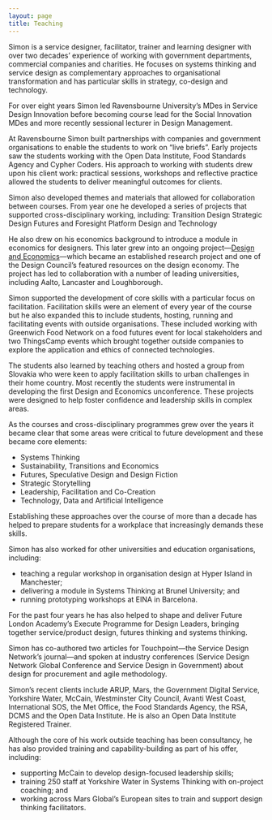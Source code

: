 ```yaml
---
layout: page
title: Teaching
---
```

Simon is a service designer, facilitator, trainer and learning designer with over two decades’ experience of working with government departments, commercial companies and charities. He focuses on systems thinking and service design as complementary approaches to organisational transformation and has particular skills in strategy, co-design and technology. 

For over eight years Simon led Ravensbourne University’s MDes in Service Design Innovation before becoming course lead for the Social  Innovation MDes and more recently sessional lecturer in Design Management.

At Ravensbourne Simon built partnerships with companies and government organisations to enable the students to work on “live briefs”. Early projects saw the students working with the Open Data Institute, Food Standards Agency and Cypher Coders. His approach to working with students drew upon his client work: practical sessions,  workshops and reflective practice allowed the students to deliver meaningful outcomes for clients.

Simon also developed themes and materials that allowed for collaboration between courses. From year one he developed a series of projects that supported cross-disciplinary working, including:
Transition Design
Strategic Design
Futures and Foresight
Platform Design and Technology

He also drew on his economics background to introduce a module in economics for designers. This later grew into an ongoing project—[Design and Economics](https://designandeconomics.com/)—which became an established research project and one of the Design Council’s featured resources on the design economy. The project has led to collaboration with a number of leading universities, including Aalto, Lancaster and Loughborough.

Simon supported the development of core skills with a particular focus on facilitation. Facilitation skills were an element of every year of the course but he also expanded this to include students, hosting, running and facilitating events with outside organisations. These included working with Greenwich Food Network on a food futures event for local stakeholders and two ThingsCamp events which brought together outside companies to explore the application and ethics of connected technologies.

The students also learned by teaching others and hosted a group from Slovakia who were keen to apply facilitation skills to urban challenges in their home country. Most recently the students were instrumental in developing the first Design and Economics unconference. These projects were designed to help foster confidence and leadership skills in complex areas.

As the courses and cross-disciplinary programmes grew over the years it became clear that some areas were critical to future development and these became core elements:
- Systems Thinking
- Sustainability, Transitions and Economics
- Futures, Speculative Design and Design Fiction
- Strategic Storytelling
- Leadership, Facilitation and Co-Creation
- Technology, Data and Artificial Intelligence

Establishing these approaches over the course of more than a decade has helped to prepare students for a workplace that increasingly demands these skills.

Simon has also worked for other universities and education organisations, including:
- teaching a regular workshop in organisation design at Hyper Island in Manchester;
- delivering a module in Systems Thinking at Brunel University; and
- running prototyping workshops at EINA in Barcelona.

For the past four years he has also helped to shape and deliver Future London Academy’s Execute Programme for Design Leaders, bringing together service/product design, futures thinking and systems thinking.

Simon has co-authored two articles for Touchpoint—the Service Design Network’s journal—and spoken at industry conferences (Service Design Network Global Conference and Service Design in Government) about design for procurement and agile methodology.

Simon’s recent clients include ARUP, Mars, the Government Digital Service, Yorkshire Water, McCain, Westminster City Council, Avanti West Coast, International SOS, the Met Office, the Food Standards Agency, the RSA, DCMS and the Open Data Institute. He is also an Open Data Institute Registered Trainer.

Although the core of his work outside teaching has been consultancy, he has also provided training and capability-building as part of his offer, including:
- supporting McCain to develop design-focused leadership skills;
- training 250 staff at Yorkshire Water in Systems Thinking with on-project coaching; and 
- working across Mars Global’s European sites to train and support design thinking facilitators.



